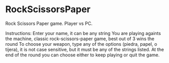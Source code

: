 # RockScissorsPaper
Rock Scissors Paper game. Player vs PC.

Instructions:
  Enter your name, it can be any string
  You are playing againts the machine, classic rock-scissors-paper game, best out of 3 wins the  round
  To choose your weapon, type any of the options (piedra, papel, o tijera), it is not case sensitive, but it must be any of the strings listed.
  At the end of the round you can choose either to keep playing or quit the game.
